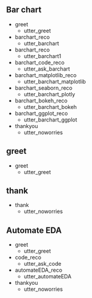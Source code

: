 
## Bar chart 
* greet
    - utter_greet
* barchart_reco
    - utter_barchart
* barchart_reco
    - utter_barchart1
* barchart_code_reco
    - utter_ask_barchart
* barchart_matplotlib_reco
    - utter_barchart_matplotlib
* barchart_seaborn_reco
    - utter_barchart_plotly
* barchart_bokeh_reco
    - utter_barchart_bokeh
* barchart_ggplot_reco
    - utter_barchart_ggplot
* thankyou
    - utter_noworries

## greet
* greet
  - utter_greet

## thank
* thank
  - utter_noworries

## Automate EDA
* greet
  - utter_greet
* code_reco
    - utter_ask_code
* automateEDA_reco
  - utter_automateEDA
* thankyou
  - utter_noworries
